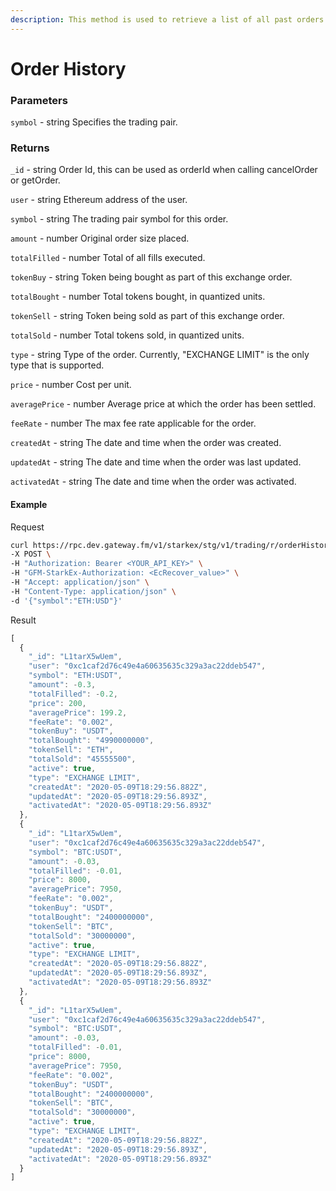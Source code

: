 ```yaml
---
description: This method is used to retrieve a list of all past orders for a user. This includes executed trades, as well as expired and cancelled orders. The limit of orders returned is 1000.
---
```

# Order History

### **Parameters**
`symbol` - string
Specifies the trading pair.

### **Returns**
`_id` - string
Order Id, this can be used as orderId when calling cancelOrder or getOrder.

`user` - string
Ethereum address of the user.

`symbol` - string
The trading pair symbol for this order.

`amount` - number
Original order size placed.

`totalFilled` - number
Total of all fills executed.

`tokenBuy` - string
Token being bought as part of this exchange order.

`totalBought` - number
Total tokens bought, in quantized units.

`tokenSell` - string
Token being sold as part of this exchange order.

`totalSold` - number
Total tokens sold, in quantized units.

`type` - string
Type of the order. Currently, "EXCHANGE LIMIT" is the only type that is supported.

`price` - number
Cost per unit.

`averagePrice` - number
Average price at which the order has been settled.

`feeRate` - number
The max fee rate applicable for the order.

`createdAt` - string
The date and time when the order was created.

`updatedAt` - string
The date and time when the order was last updated.

`activatedAt` - string
The date and time when the order was activated.

#### **Example**

Request

```bash
curl https://rpc.dev.gateway.fm/v1/starkex/stg/v1/trading/r/orderHistory \
-X POST \
-H "Authorization: Bearer <YOUR_API_KEY>" \
-H "GFM-StarkEx-Authorization: <EcRecover_value>" \
-H "Accept: application/json" \
-H "Content-Type: application/json" \  
-d '{"symbol":"ETH:USD"}'
```


Result

```javascript
[
  {
    "_id": "L1tarX5wUem",
    "user": "0xc1caf2d76c49e4a60635635c329a3ac22ddeb547",
    "symbol": "ETH:USDT",
    "amount": -0.3,
    "totalFilled": -0.2,
    "price": 200,
    "averagePrice": 199.2,
    "feeRate": "0.002",
    "tokenBuy": "USDT",
    "totalBought": "4990000000",
    "tokenSell": "ETH",
    "totalSold": "45555500",
    "active": true,
    "type": "EXCHANGE LIMIT",
    "createdAt": "2020-05-09T18:29:56.882Z",
    "updatedAt": "2020-05-09T18:29:56.893Z",
    "activatedAt": "2020-05-09T18:29:56.893Z"
  },
  {
    "_id": "L1tarX5wUem",
    "user": "0xc1caf2d76c49e4a60635635c329a3ac22ddeb547",
    "symbol": "BTC:USDT",
    "amount": -0.03,
    "totalFilled": -0.01,
    "price": 8000,
    "averagePrice": 7950,
    "feeRate": "0.002",
    "tokenBuy": "USDT",
    "totalBought": "2400000000",
    "tokenSell": "BTC",
    "totalSold": "30000000",
    "active": true,
    "type": "EXCHANGE LIMIT",
    "createdAt": "2020-05-09T18:29:56.882Z",
    "updatedAt": "2020-05-09T18:29:56.893Z",
    "activatedAt": "2020-05-09T18:29:56.893Z"
  },
  {
    "_id": "L1tarX5wUem",
    "user": "0xc1caf2d76c49e4a60635635c329a3ac22ddeb547",
    "symbol": "BTC:USDT",
    "amount": -0.03,
    "totalFilled": -0.01,
    "price": 8000,
    "averagePrice": 7950,
    "feeRate": "0.002",
    "tokenBuy": "USDT",
    "totalBought": "2400000000",
    "tokenSell": "BTC",
    "totalSold": "30000000",
    "active": true,
    "type": "EXCHANGE LIMIT",
    "createdAt": "2020-05-09T18:29:56.882Z",
    "updatedAt": "2020-05-09T18:29:56.893Z",
    "activatedAt": "2020-05-09T18:29:56.893Z"
  }
]
```